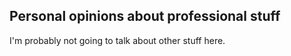 ## Personal opinions about professional stuff

I'm probably not going to talk about other stuff here.
